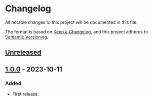 # Changelog

All notable changes to this project will be documented in this file.

The format is based on [Keep a Changelog](https://keepachangelog.com/en/1.0.0/),
and this project adheres to [Semantic Versioning](https://semver.org/spec/v2.0.0.html).

## [Unreleased]

## [1.0.0] - 2023-10-11

### Added

- First release.

[unreleased]: https://github.com/breviloquia-italica/pipeline/compare/v1.0.0...HEAD

<!-- [1.1.0]: https://github.com/breviloquia-italica/pipeline/compare/v1.0.0...v1.1.0 -->

[1.0.0]: https://github.com/breviloquia-italica/pipeline/releases/tag/v1.0.0
